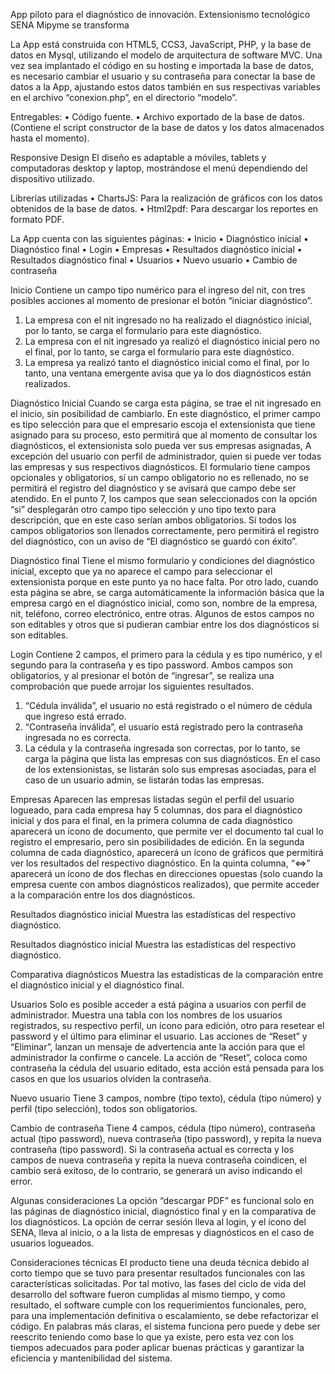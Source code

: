 App piloto para el diagnóstico de innovación.
Extensionismo tecnológico
SENA
Mipyme se transforma

La App está construida con HTML5, CCS3, JavaScript, PHP, y la base de datos en Mysql, utilizando el modelo de arquitectura de software MVC. 
Una vez sea implantado el código en su hosting e importada la base de datos, es necesario cambiar el usuario y su contraseña para conectar la base de datos a la App, ajustando estos datos también en sus respectivas variables en el archivo “conexion.php”, en el directorio “modelo”.

Entregables:
•	Código fuente.
•	Archivo exportado de la base de datos. (Contiene el script constructor de la base de datos y los datos almacenados hasta el momento).

Responsive Design
El diseño es adaptable a móviles, tablets y computadoras desktop y laptop, mostrándose el menú dependiendo del dispositivo utilizado.

Librerías utilizadas
•	ChartsJS: Para la realización de gráficos con los datos obtenidos de la base de datos.
•	Html2pdf: Para descargar los reportes en formato PDF.

La App cuenta con las siguientes páginas:
•	Inicio
•	Diagnóstico inicial
•	Diagnóstico final
•	Login
•	Empresas 
•	Resultados diagnóstico inicial
•	Resultados diagnóstico final
•	Usuarios
•	Nuevo usuario
•	Cambio de contraseña

Inicio
Contiene un campo tipo numérico para el ingreso del nit, con tres posibles acciones al momento de presionar el botón “iniciar diagnóstico”. 
1.	La empresa con el nit ingresado no ha realizado el diagnóstico inicial, por lo tanto, se carga el formulario para este diagnóstico.
2.	La empresa con el nit ingresado ya realizó el diagnóstico inicial pero no el final, por lo tanto, se carga el formulario para este diagnóstico. 
3.	La empresa ya realizó tanto el diagnóstico inicial como el final, por lo tanto, una ventana emergente avisa que ya lo dos diagnósticos están realizados.

Diagnóstico Inicial
Cuando se carga esta página, se trae el nit ingresado en el inicio, sin posibilidad de cambiarlo. En este diagnóstico, el primer campo es tipo selección para que el empresario escoja el extensionista que tiene asignado para su proceso, esto permitirá que al momento de consultar los diagnósticos, el extensionista solo pueda ver sus empresas asignadas, A excepción del usuario con perfil de administrador, quien si puede ver todas las empresas y sus respectivos diagnósticos.
El formulario tiene campos opcionales y obligatorios, sí un campo obligatorio no es rellenado, no se permitirá el registro del diagnóstico y se avisará que campo debe ser atendido. En el punto 7, los campos que sean seleccionados con la opción “si” desplegarán otro campo tipo selección y uno tipo texto para descripción, que en este caso serían ambos obligatorios.
Sí todos los campos obligatorios son llenados correctamente, pero permitirá el registro del diagnóstico, con un aviso de “El diagnóstico se guardó con éxito”.

Diagnóstico final
Tiene el mismo formulario y condiciones del diagnóstico inicial, excepto que ya no aparece el campo para seleccionar el extensionista porque en este punto ya no hace falta. Por otro lado, cuando esta página se abre, se carga automáticamente la información básica que la empresa cargó en el diagnóstico inicial, como son, nombre de la empresa, nit, teléfono, correo electrónico, entre otras. Algunos de estos campos no son editables y otros que si pudieran cambiar entre los dos diagnósticos si son editables.  

Login
Contiene 2 campos, el primero para la cédula y es tipo numérico, y el segundo para la contraseña y es tipo password. Ambos campos son obligatorios, y al presionar el botón de “ingresar”, se realiza una comprobación que puede arrojar los siguientes resultados.
1.	“Cédula inválida”, el usuario no está registrado o el número de cédula que ingreso está errado.
2.	“Contraseña inválida”, el usuario está registrado pero la contraseña ingresada no es correcta.
3.	La cédula y la contraseña ingresada son correctas, por lo tanto, se carga la página que lista las empresas con sus diagnósticos.
En el caso de los extensionistas, se listarán solo sus empresas asociadas, para el caso de un usuario admin, se listarán todas las empresas.


Empresas
Aparecen las empresas listadas según el perfil del usuario logueado, para cada empresa hay 5 columnas, dos para el diagnóstico inicial y dos para el final, en la primera columna de cada diagnóstico aparecerá un ícono de documento, que permite ver el documento tal cual lo registro el empresario, pero sin posibilidades de edición. En la segunda columna de cada diagnóstico, aparecerá un ícono de gráficos que permitirá ver los resultados del respectivo diagnóstico. En la quinta columna, “<=>” aparecerá un ícono de dos flechas en direcciones opuestas (solo cuando la empresa cuente con ambos diagnósticos realizados), que permite acceder a la comparación entre los dos diagnósticos. 

Resultados diagnóstico inicial
Muestra las estadísticas del respectivo diagnóstico.

Resultados diagnóstico inicial
Muestra las estadísticas del respectivo diagnóstico.


Comparativa diagnósticos
Muestra las estadísticas de la comparación entre el diagnóstico inicial y el diagnóstico final.

Usuarios
Solo es posible acceder a está página a usuarios con perfil de administrador. Muestra una tabla con los nombres de los usuarios registrados, su respectivo perfil, un ícono para edición, otro para resetear el password y el último para eliminar el usuario. 
Las acciones de “Reset” y “Eliminar”, lanzan un mensaje de advertencia ante la acción para que el administrador la confirme o cancele. La acción de “Reset”, coloca como contraseña la cédula del usuario editado, esta acción está pensada para los casos en que los usuarios olviden la contraseña.

Nuevo usuario
Tiene 3 campos, nombre (tipo texto), cédula (tipo número) y perfil (tipo selección), todos son obligatorios.


Cambio de contraseña
Tiene 4 campos, cédula (tipo número), contraseña actual (tipo password), nueva contraseña (tipo password), y repita la nueva contraseña (tipo password). Si la contraseña actual es correcta y los campos de nueva contraseña y repita la nueva contraseña coindicen, el cambio será exitoso, de lo contrario, se generará un aviso indicando el error.

Algunas consideraciones
La opción “descargar PDF” es funcional solo en las páginas de diagnóstico inicial, diagnóstico final y en la comparativa de los diagnósticos. La opción de cerrar sesión lleva al login, y el ícono del SENA, lleva al inicio, o a la lista de empresas y diagnósticos en el caso de usuarios logueados.

Consideraciones técnicas
El producto tiene una deuda técnica debido al corto tiempo que se tuvo para presentar resultados funcionales con las características solicitadas. Por tal motivo, las fases del ciclo de vida del desarrollo del software fueron cumplidas al mismo tiempo, y como resultado, el software cumple con los requerimientos funcionales, pero, para una implementación definitiva o escalamiento, se debe refactorizar el código. En palabras más claras, el sistema funciona pero puede y debe ser reescrito teniendo como base lo que ya existe, pero esta vez con los tiempos adecuados para poder aplicar buenas prácticas y garantizar la eficiencia y mantenibilidad del sistema.   



